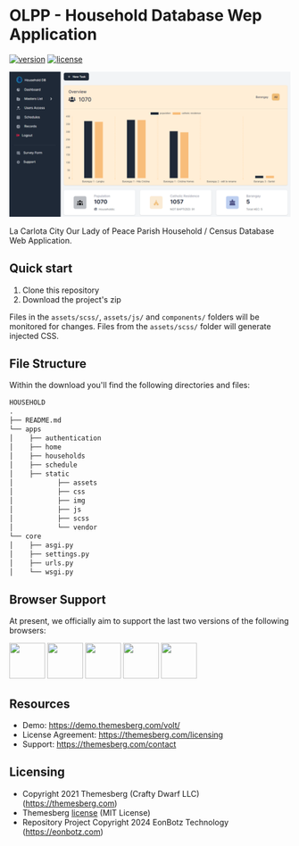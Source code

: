 # OLPP - Household Database Wep Application

[![version](https://img.shields.io/npm/v/@themesberg/volt-bootstrap-5-dashboard)](https://www.npmjs.com/package/@themesberg/volt-bootstrap-5-dashboard)
[![license](https://img.shields.io/badge/license-MIT-blue.svg)](LICENSE.md)

![Volt Bootstrap 5 Dashboard Preview](https://github.com/venesse-eonbotz/olpp_householddb/blob/main/apps/static/assets/img/preview.png?raw=true)

La Carlota City Our Lady of Peace Parish Household / Census Database Web Application.

## Quick start

1. Clone this repository
2. Download the project's zip

Files in the `assets/scss/`, `assets/js/` and `components/` folders will be monitored for changes. Files from the `assets/scss/` folder will generate injected CSS.

## File Structure
Within the download you'll find the following directories and files:

```
HOUSEHOLD
.
├── README.md
└── apps
│    ├── authentication
│    ├── home
│    ├── households
│    ├── schedule
│    ├── static
│           ├── assets
│           ├── css
│           ├── img
│           ├── js
│           ├── scss
│           └── vendor
└── core
│    ├── asgi.py
│    ├── settings.py
│    ├── urls.py
│    └── wsgi.py  
```

## Browser Support

At present, we officially aim to support the last two versions of the following browsers:

<img src="https://s3.amazonaws.com/creativetim_bucket/github/browser/chrome.png" width="64" height="64"> <img src="https://s3.amazonaws.com/creativetim_bucket/github/browser/firefox.png" width="64" height="64"> <img src="https://s3.amazonaws.com/creativetim_bucket/github/browser/edge.png" width="64" height="64"> <img src="https://s3.amazonaws.com/creativetim_bucket/github/browser/safari.png" width="64" height="64"> <img src="https://s3.amazonaws.com/creativetim_bucket/github/browser/opera.png" width="64" height="64">

## Resources
- Demo: <https://demo.themesberg.com/volt/>
- License Agreement: <https://themesberg.com/licensing>
- Support: <https://themesberg.com/contact>


## Licensing

- Copyright 2021 Themesberg (Crafty Dwarf LLC) (https://themesberg.com)
- Themesberg [license](https://themesberg.com/licensing#mit) (MIT License)
- Repository Project Copyright 2024 EonBotz Technology (https://eonbotz.com)
